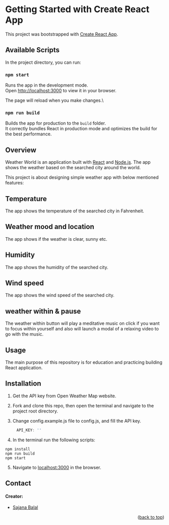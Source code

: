 # Getting Started with Create React App

This project was bootstrapped with [Create React App](https://github.com/facebook/create-react-app).

## Available Scripts

In the project directory, you can run:

### `npm start`

Runs the app in the development mode.\
Open [http://localhost:3000](http://localhost:3000) to view it in your browser.

The page will reload when you make changes.\

### `npm run build`

Builds the app for production to the `build` folder.\
It correctly bundles React in production mode and optimizes the build for the best performance.


## Overview
Weather World is an application built with [React](https://reactjs.org/) and [Node.js](https://nodejs.org/en/). The app shows the weather based on the searched city around the world.

This project is about designing simple weather app with below mentioned features:

## Temperature
The app shows the temperature of the searched city in Fahrenheit.

## Weather mood and location
The app shows if the weather is clear, sunny etc.

## Humidity
The app shows the humidity of the searched city.

## Wind speed
The app shows the wind speed of the searched city.

## weather within & pause
The weather within button will play a meditative music on click if you want to focus within yourself and also will launch a modal of a relaxing video to go with the music.

## Usage
The main purpose of this repository is for education and practicing building React application.


## Installation
1. Get the API key from Open Weather Map website.

2. Fork and clone this repo, then open the terminal and navigate to the project root directory.

3. Change config.example.js file to config.js, and fill the API key.
```js
     API_KEY: ''
```

4. In the terminal run the following scripts:

```
npm install
npm run build
npm start
```

5. Navigate to [localhost:3000](http://localhost:3000) in the browser.

## Contact
#### Creator:
  + [Sajana Balal](https://github.com/SajanaB)

<p align="right">(<a href="#top">back to top</a>)</p>
